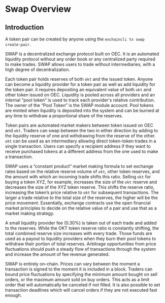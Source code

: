 <!--
order: 1
-->

# Swap Overview

## Introduction

A token pair can be created by anyone using the `exchaincli tx swap create-pair`.

SWAP is a decentralized exchange protocol built on OEC. It is an automated liquidity protocol without any order book or any centralized party required to make trades. SWAP allows users to trade without intermediaries, with a high degree of decentralization.

Each token pair holds reserves of both `okt` and the issued token. Anyone can become a liquidity provider for a token pair as well as add liquidity for the token pair. it requires depositing an equivalent value of both `okt` and other token issued on OEC. Liquidity is pooled across all providers and an internal “pool token” is used to track each provider's relative contribution. The owner of the “Pool Token” is the SWAP module account. Pool tokens are minted when liquidity is deposited into the system and can be burned at any time to withdraw a proportional share of the reserves.

Token pairs are automated market makers between token issued on OEC and `okt`. Traders can swap between the two in either direction by adding to the liquidity reserve of one and withdrawing from the reserve of the other.  `okt` can be used as an intermediary allowing direct token-token trades in a single transaction. Users can specify a recipient address if they want to receive purchased tokens at a different address from the one used to make a transaction.

SWAP uses a “constant product” market making formula to set exchange rates based on the relative reserve volume of `okt`, other token reserves, and the amount with which an incoming trade shifts this ratio. Selling `okt` for buying a token XYZ, for example,  increases the size of the `okt` reserve and decreases the size of the XYZ token reserve. This shifts the reserve ratio, increasing the token’s price relative to `okt` for subsequent transactions. The larger a trade relative to the total size of the reserves, the higher will be the price movement. Essentially, exchange contracts use the open financial market principles to decide on the relative value of a pair and use that as a market making strategy.

A small liquidity provider fee (0.30%) is taken out of each trade and added to the reserves. While the OKT token reserve ratio is constantly shifting,  the total combined reserve size increases with every trade. Those funds are used as a payout to liquidity providers when they burn their pool tokens to withdraw their portion of total reserves. Arbitrage opportunities from price fluctuations should push a steady flow of transactions through the system and increase the amount of fee revenue generated.

SWAP is entirely on-chain. Prices can vary between the moment a transaction is signed to the moment  it is included in a block. Traders can bound price fluctuations by specifying the minimum amount bought on sell orders, or the maximum amount sold on buy orders. This acts as a limit order that will automatically be canceled if not filled. It is also possible to set transaction deadlines which will cancel orders if they are not executed fast enough.
